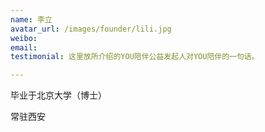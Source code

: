 ```yaml
---
name: 李立
avatar_url: /images/founder/lili.jpg
weibo:
email:
testimonial: 这里放所介绍的YOU陪伴公益发起人对YOU陪伴的一句话。

---
```


  毕业于北京大学（博士）

  常驻西安


